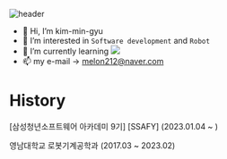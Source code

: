 ![header](https://capsule-render.vercel.app/api?type=waving&color=auto&height=300&section=header&text=kim-mingyu&fontSize=90)

- 👋 Hi, I’m kim-min-gyu
- 👀 I’m interested in `Software development` and `Robot`
- 🌱 I’m currently learning    <img src="https://img.shields.io/badge/Python-3776AB?style=for-the-badge&logo=Python&logoColor=white">
- 📫 my e-mail  -> melon212@naver.com
# History
[삼성청년소프트웨어 아카데미 9기] [SSAFY] (2023.01.04 ~ )

영남대학교 로봇기계공학과 (2017.03 ~ 2023.02)

